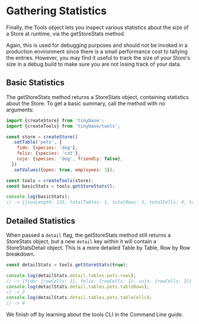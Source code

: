 # Gathering Statistics

Finally, the Tools object lets you inspect various statistics about the size of
a Store at runtime, via the getStoreStats method.

Again, this is used for debugging purposes and should not be invoked in a
production environment since there is a small performance cost to tallying the
entries. However, you may find it useful to track the size of your Store's size
in a debug build to make sure you are not losing track of your data.

## Basic Statistics

The getStoreStats method returns a StoreStats object, containing statistics
about the Store. To get a basic summary, call the method with no arguments:

```js
import {createStore} from 'tinybase';
import {createTools} from 'tinybase/tools';

const store = createStore()
  .setTable('pets', {
    fido: {species: 'dog'},
    felix: {species: 'cat'},
    cujo: {species: 'dog', friendly: false},
  })
  .setValues({open: true, employees: 3});

const tools = createTools(store);
const basicStats = tools.getStoreStats();

console.log(basicStats);
// -> {jsonLength: 133, totalTables: 1, totalRows: 3, totalCells: 4, totalValues: 2}
```

## Detailed Statistics

When passed a `detail` flag, the getStoreStats method still returns a StoreStats
object, but a new `detail` key within it will contain a StoreStatsDetail object.
This is a more detailed Table by Table, Row by Row breakdown.

```js
const detailStats = tools.getStoreStats(true);

console.log(detailStats.detail.tables.pets.rows);
// -> {fido: {rowCells: 1}, felix: {rowCells: 1}, cujo: {rowCells: 2}}
console.log(detailStats.detail.tables.pets.tableRows);
// -> 3
console.log(detailStats.detail.tables.pets.tableCells);
// -> 4
```

We finish off by learning about the tools CLI in the Command Line guide.

